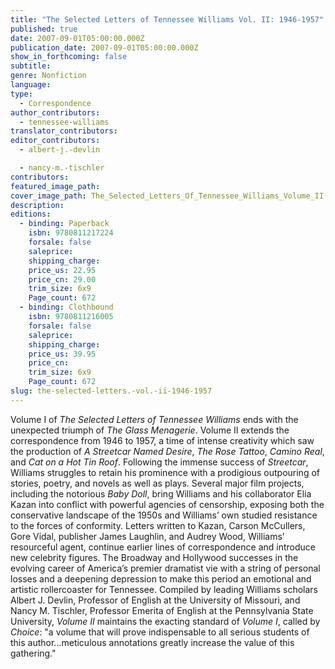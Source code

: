 ```yaml
---
title: "The Selected Letters of Tennessee Williams Vol. II: 1946-1957"
published: true
date: 2007-09-01T05:00:00.000Z
publication_date: 2007-09-01T05:00:00.000Z
show_in_forthcoming: false
subtitle:
genre: Nonfiction
language:
type:
  - Correspondence
author_contributors:
  - tennessee-williams
translator_contributors:
editor_contributors:
  - albert-j.-devlin

  - nancy-m.-tischler
contributors:
featured_image_path:
cover_image_path: The_Selected_Letters_Of_Tennessee_Williams_Volume_II.jpg
description:
editions:
  - binding: Paperback
    isbn: 9780811217224
    forsale: false
    saleprice:
    shipping_charge:
    price_us: 22.95
    price_cn: 29.00
    trim_size: 6x9
    Page_count: 672
  - binding: Clothbound
    isbn: 9780811216005
    forsale: false
    saleprice:
    shipping_charge:
    price_us: 39.95
    price_cn:
    trim_size: 6x9
    Page_count: 672
slug: the-selected-letters.-vol.-ii-1946-1957
---
```


Volume I of _The Selected Letters of Tennessee Williams_ ends with the unexpected triumph of _The Glass Menagerie_. Volume II extends the correspondence from 1946 to 1957, a time of intense creativity which saw the production of _A Streetcar Named Desire_, _The Rose Tattoo_, _Camino Real_, and _Cat on a Hot Tin Roof_. Following the immense success of _Streetcar_, Williams struggles to retain his prominence with a prodigious outpouring of stories, poetry, and novels as well as plays. Several major film projects, including the notorious _Baby Doll_, bring Williams and his collaborator Elia Kazan into conflict with powerful agencies of censorship, exposing both the conservative landscape of the 1950s and Williams’ own studied resistance to the forces of conformity. Letters written to Kazan, Carson McCullers, Gore Vidal, publisher James Laughlin, and Audrey Wood, Williams’ resourceful agent, continue earlier lines of correspondence and introduce new celebrity figures. The Broadway and Hollywood successes in the evolving career of America’s premier dramatist vie with a string of personal losses and a deepening depression to make this period an emotional and artistic rollercoaster for Tennessee. Compiled by leading Williams scholars Albert J. Devlin, Professor of English at the University of Missouri, and Nancy M. Tischler, Professor Emerita of English at the Pennsylvania State University, _Volume II_ maintains the exacting standard of _Volume I_, called by _Choice_: "a volume that will prove indispensable to all serious students of this author...meticulous annotations greatly increase the value of this gathering."

